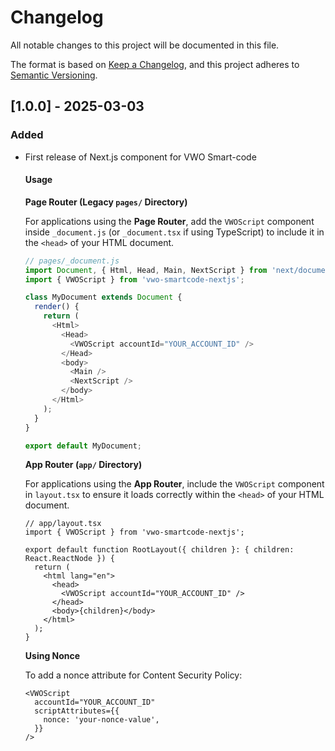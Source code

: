 # Changelog

All notable changes to this project will be documented in this file.

The format is based on [Keep a Changelog](https://keepachangelog.com/en/1.0.0/),
and this project adheres to [Semantic Versioning](https://semver.org/spec/v2.0.0.html).

## [1.0.0] - 2025-03-03

### Added

- First release of Next.js component for VWO Smart-code

  #### Usage

  **Page Router (Legacy `pages/` Directory)**

  For applications using the **Page Router**, add the `VWOScript` component inside `_document.js` (or `_document.tsx` if using TypeScript) to include it in the `<head>` of your HTML document.

  ```javascript
  // pages/_document.js
  import Document, { Html, Head, Main, NextScript } from 'next/document';
  import { VWOScript } from 'vwo-smartcode-nextjs';

  class MyDocument extends Document {
    render() {
      return (
        <Html>
          <Head>
            <VWOScript accountId="YOUR_ACCOUNT_ID" />
          </Head>
          <body>
            <Main />
            <NextScript />
          </body>
        </Html>
      );
    }
  }

  export default MyDocument;
  ```

  **App Router (`app/` Directory)**

  For applications using the **App Router**, include the `VWOScript` component in `layout.tsx` to ensure it loads correctly within the `<head>` of your HTML document.

  ```tsx
  // app/layout.tsx
  import { VWOScript } from 'vwo-smartcode-nextjs';

  export default function RootLayout({ children }: { children: React.ReactNode }) {
    return (
      <html lang="en">
        <head>
          <VWOScript accountId="YOUR_ACCOUNT_ID" />
        </head>
        <body>{children}</body>
      </html>
    );
  }
  ```

  **Using Nonce**

  To add a nonce attribute for Content Security Policy:

  ```tsx
  <VWOScript
    accountId="YOUR_ACCOUNT_ID"
    scriptAttributes={{
      nonce: 'your-nonce-value',
    }}
  />
  ```
